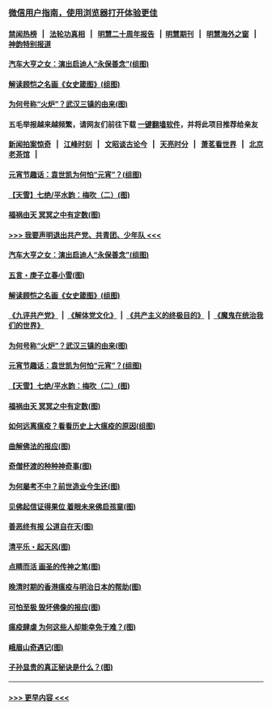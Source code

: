 ### [微信用户指南，使用浏览器打开体验更佳](https://github.com/gfw-breaker/banned-news1/blob/master/indexes/wechat-guide.md?t=0)
#### [禁闻热榜](热点新闻.md?t=0)  &nbsp;&nbsp;|&nbsp;&nbsp; [法轮功真相](https://github.com/gfw-breaker/truth/blob/master/README.md?t=0) &nbsp;&nbsp;|&nbsp;&nbsp; [明慧二十周年报告](https://github.com/gfw-breaker/mh-reports/blob/master/README.md?t=0) &nbsp;&nbsp;|&nbsp;&nbsp;[明慧期刊](https://github.com/gfw-breaker/mh-qikan) &nbsp;&nbsp;|&nbsp;&nbsp; [明慧海外之窗](https://github.com/gfw-breaker/mh-news/blob/master/README.md?t=0) &nbsp;&nbsp;|&nbsp;&nbsp; [神韵特别报道](https://github.com/gfw-breaker/mh-news/blob/master/shenyun.md?t=0)
#### [汽车大亨之女：演出启迪人“永保善念”(组图)](../pages/p7/922349.md?t=02091022) 
#### [解读顾恺之名画《女史箴图》(组图)](../pages/p7/921835.md?t=02091022) 
#### [为何号称“火炉”？武汉三镇的由来(图)](../pages/p7/921718.md?t=02091022) 
#### 五毛举报越来越频繁，请网友们前往下载 [一键翻墙软件](https://github.com/gfw-breaker/ssr-accounts)，并将此项目推荐给亲友
#### [新闻拍案惊奇](https://github.com/gfw-breaker/banned-news1/blob/master/pages/link4.md) &nbsp;&nbsp;|&nbsp;&nbsp; [江峰时刻](https://github.com/gfw-breaker/banned-news1/blob/master/pages/link4.md) &nbsp;&nbsp;|&nbsp;&nbsp; [文昭谈古论今](https://github.com/gfw-breaker/banned-news1/blob/master/pages/link4.md) &nbsp;&nbsp;|&nbsp;&nbsp; [天亮时分](https://github.com/gfw-breaker/banned-news1/blob/master/pages/link4.md) &nbsp;&nbsp;|&nbsp;&nbsp; [萧茗看世界](https://github.com/gfw-breaker/banned-news1/blob/master/pages/link4.md) &nbsp;&nbsp;|&nbsp;&nbsp; [北京老茶馆](https://github.com/gfw-breaker/banned-news1/blob/master/pages/link4.md) &nbsp;&nbsp;|&nbsp;&nbsp; 
#### [元宵节趣话：袁世凯为何怕“元宵”？(组图)](../pages/p7/922244.md?t=02091022) 
#### [【天雪】七绝/平水韵：梅吹（二）(图)](../pages/p7/921790.md?t=02091022) 
#### [福祸由天 冥冥之中有定数(图)](../pages/p7/921585.md?t=02091022) 
#### [>>> 我要声明退出共产党、共青团、少年队 <<<](https://github.com/begood0513/goodnews/blob/master/quit/letter.md) 
#### [汽车大亨之女：演出启迪人“永保善念”(组图)](../pages/p7/922349.md?t=02091022) 
#### [五言・庚子立春小雪(图)](../pages/p7/922009.md?t=02091022) 
#### [解读顾恺之名画《女史箴图》(组图)](../pages/p7/921835.md?t=02091022) 
#### [《九评共产党》](https://github.com/begood0513/9ping.md/blob/master/README.md) &nbsp;|&nbsp; [《解体党文化》](../../../../jtdwh.md/blob/master/README.md)  &nbsp;|&nbsp; [《共产主义的终极目的》](../../../../gczydzjmd.md/blob/master/README.md) &nbsp;|&nbsp; [《魔鬼在统治我们的世界》](../../../../mgztzwmdsj.md/blob/master/README.md) 
#### [为何号称“火炉”？武汉三镇的由来(图)](../pages/p7/921718.md?t=02091022) 
#### [元宵节趣话：袁世凯为何怕“元宵”？(组图)](../pages/p7/922244.md?t=02091022) 
#### [【天雪】七绝/平水韵：梅吹（二）(图)](../pages/p7/921790.md?t=02091022) 
#### [福祸由天 冥冥之中有定数(图)](../pages/p7/921585.md?t=02091022) 
#### [如何远离瘟疫？看看历史上大瘟疫的原因(组图)](../pages/p7/921717.md?t=02091022) 
#### [曲解佛法的报应(图)](../pages/p7/921438.md?t=02091022) 
#### [奇僧杯渡的种种神奇事(图)](../pages/p7/921776.md?t=02091022) 
#### [为何屡考不中？前世造业今生还(图)](../pages/p7/921584.md?t=02091022) 
#### [见佛起信证得果位 着眼未来佛启孩童(图)](../pages/p7/921596.md?t=02091022) 
#### [善恶终有报 公道自在天(图)](../pages/p7/921441.md?t=02091022) 
#### [清平乐・起天风(图)](../pages/p7/921607.md?t=02091022) 
#### [点睛而活 画圣的传神之笔(图)](../pages/p7/921583.md?t=02091022) 
#### [晚清时期的香港瘟疫与明治日本的帮助(图)](../pages/p7/921674.md?t=02091022) 
#### [可怕至极 毁坏佛像的报应(图)](../pages/p7/921437.md?t=02091022) 
#### [瘟疫肆虐 为何这些人却能幸免于难？(图)](../pages/p7/921768.md?t=02091022) 
#### [峨眉山奇遇记(图)](../pages/p7/921442.md?t=02091022) 
#### [子孙显贵的真正秘诀是什么？(图)](../pages/p7/921334.md?t=02091022) 

----
#### [ >>> 更早内容 <<< ](../indexes/p7-earlier.md)
